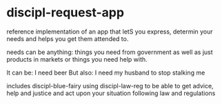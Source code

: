 # discipl-request-app

reference implementation of an app that letS you express, determin your needs and helps you get them
attended to.

needs can be anything: things you need from government as well as just products in markets or things you need help with.

It can be: I need beer
But also: I need my husband to stop stalking me

includes discipl-blue-fairy using discipl-law-reg to be able to get advice, help and justice and act upon your situation
following law and regulations
